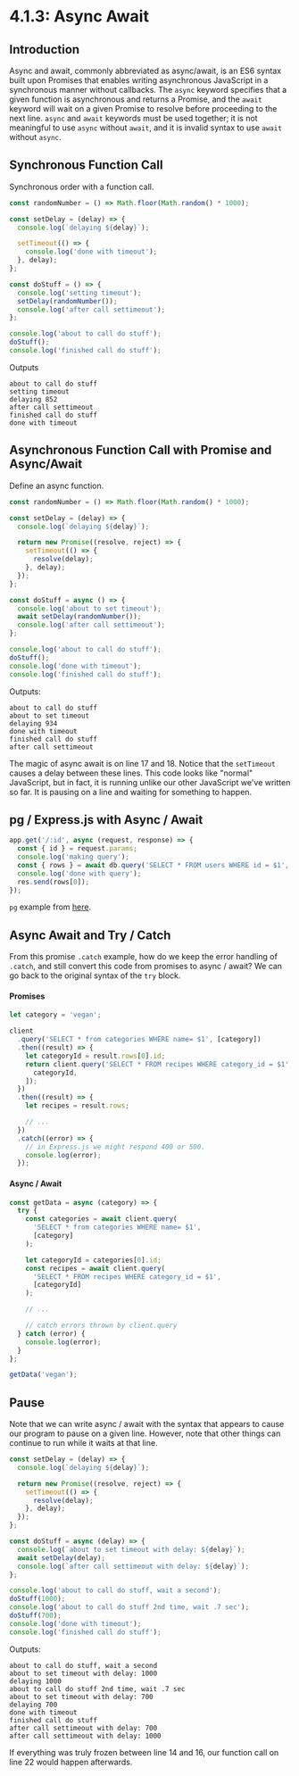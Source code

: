 # 4.1.3: Async Await

## Introduction

Async and await, commonly abbreviated as async/await, is an ES6 syntax built upon Promises that enables writing asynchronous JavaScript in a synchronous manner without callbacks. The `async` keyword specifies that a given function is asynchronous and returns a Promise, and the `await` keyword will wait on a given Promise to resolve before proceeding to the next line. `async` and `await` keywords must be used together; it is not meaningful to use `async` without `await`, and it is invalid syntax to use `await` without `async`.

## Synchronous Function Call

Synchronous order with a function call.

```javascript
const randomNumber = () => Math.floor(Math.random() * 1000);

const setDelay = (delay) => {
  console.log(`delaying ${delay}`);

  setTimeout(() => {
    console.log('done with timeout');
  }, delay);
};

const doStuff = () => {
  console.log('setting timeout');
  setDelay(randomNumber());
  console.log('after call settimeout');
};

console.log('about to call do stuff');
doStuff();
console.log('finished call do stuff');
```

Outputs

```text
about to call do stuff
setting timeout
delaying 852
after call settimeout
finished call do stuff
done with timeout
```

## Asynchronous Function Call with Promise and Async/Await

Define an async function.

```javascript
const randomNumber = () => Math.floor(Math.random() * 1000);

const setDelay = (delay) => {
  console.log(`delaying ${delay}`);

  return new Promise((resolve, reject) => {
    setTimeout(() => {
      resolve(delay);
    }, delay);
  });
};

const doStuff = async () => {
  console.log('about to set timeout');
  await setDelay(randomNumber());
  console.log('after call settimeout');
};

console.log('about to call do stuff');
doStuff();
console.log('done with timeout');
console.log('finished call do stuff');
```

Outputs:

```text
about to call do stuff
about to set timeout
delaying 934
done with timeout
finished call do stuff
after call settimeout
```

The magic of async await is on line 17 and 18. Notice that the `setTimeout` causes a delay between these lines. This code looks like "normal" JavaScript, but in fact, it is running unlike our other JavaScript we've written so far. It is pausing on a line and waiting for something to happen.

## pg / Express.js with Async / Await

```javascript
app.get('/:id', async (request, response) => {
  const { id } = request.params;
  console.log('making query');
  const { rows } = await db.query('SELECT * FROM users WHERE id = $1', [id]);
  console.log('done with query');
  res.send(rows[0]);
});
```

`pg` example from [here](https://node-postgres.com/guides/async-express).

## Async Await and Try / Catch

From this promise `.catch` example, how do we keep the error handling of `.catch`, and still convert this code from promises to async / await? We can go back to the original syntax of the `try` block.

#### Promises

```javascript
let category = 'vegan';

client
  .query('SELECT * from categories WHERE name= $1', [category])
  .then((result) => {
    let categoryId = result.rows[0].id;
    return client.query('SELECT * FROM recipes WHERE category_id = $1', [
      categoryId,
    ]);
  })
  .then((result) => {
    let recipes = result.rows;

    // ...
  })
  .catch((error) => {
    // in Express.js we might respond 400 or 500.
    console.log(error);
  });
```

#### Async / Await

```javascript
const getData = async (category) => {
  try {
    const categories = await client.query(
      'SELECT * from categories WHERE name= $1',
      [category]
    );

    let categoryId = categories[0].id;
    const recipes = await client.query(
      'SELECT * FROM recipes WHERE category_id = $1',
      [categoryId]
    );

    // ...

    // catch errors thrown by client.query
  } catch (error) {
    console.log(error);
  }
};

getData('vegan');
```

## Pause

Note that we can write async / await with the syntax that appears to cause our program to pause on a given line. However, note that other things can continue to run while it waits at that line.

```javascript
const setDelay = (delay) => {
  console.log(`delaying ${delay}`);

  return new Promise((resolve, reject) => {
    setTimeout(() => {
      resolve(delay);
    }, delay);
  });
};

const doStuff = async (delay) => {
  console.log(`about to set timeout with delay: ${delay}`);
  await setDelay(delay);
  console.log(`after call settimeout with delay: ${delay}`);
};

console.log('about to call do stuff, wait a second');
doStuff(1000);
console.log('about to call do stuff 2nd time, wait .7 sec');
doStuff(700);
console.log('done with timeout');
console.log('finished call do stuff');
```

Outputs:

```text
about to call do stuff, wait a second
about to set timeout with delay: 1000
delaying 1000
about to call do stuff 2nd time, wait .7 sec
about to set timeout with delay: 700
delaying 700
done with timeout
finished call do stuff
after call settimeout with delay: 700
after call settimeout with delay: 1000
```

If everything was truly frozen between line 14 and 16, our function call on line 22 would happen afterwards.
